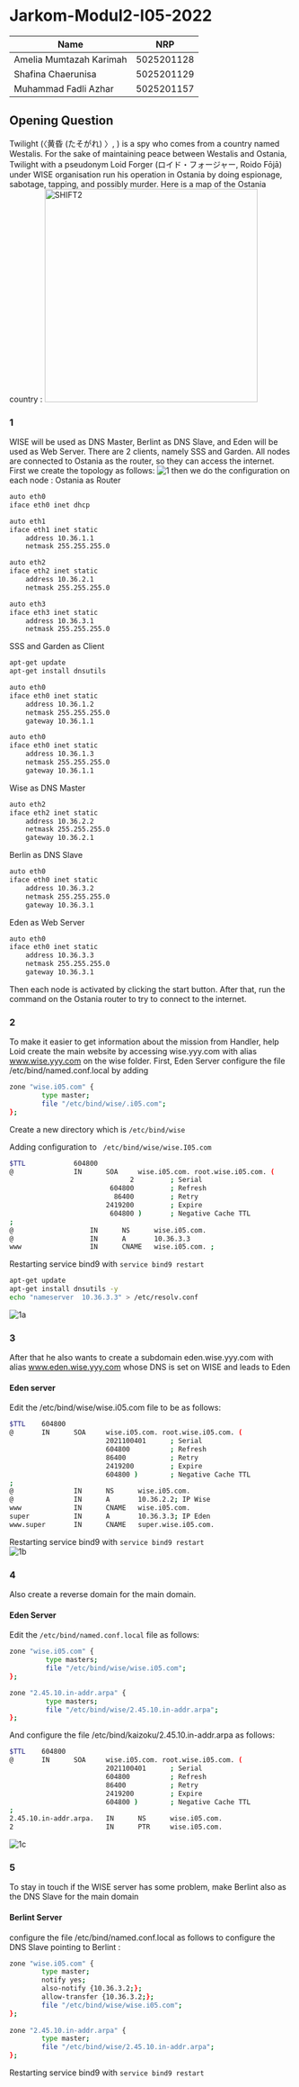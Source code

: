 # Jarkom-Modul2-I05-2022
| Name | NRP |
| ------ | ------ |
| Amelia Mumtazah Karimah | 5025201128 |
| Shafina Chaerunisa | 5025201129 |
| Muhammad Fadli Azhar | 5025201157 |


## Opening Question
Twilight (〈黄昏 (たそがれ) 〉, <Tasogare>) is a spy who comes from a country named Westalis. For the sake of maintaining peace between Westalis and Ostania, Twilight with a pseudonym Loid Forger (ロイド・フォージャー, Roido Fōjā) under WISE organisation run his operation in Ostania by doing espionage, sabotage, tapping, and possibly murder. Here is a map of the Ostania country :
<img width="379" alt="SHIFT2" src="https://user-images.githubusercontent.com/112918215/198870259-df348889-f835-47be-ab4f-1c9d062f7c29.png">

### 1
WISE will be used as DNS Master, Berlint as DNS Slave, and Eden will be used as Web Server. There are 2 clients, namely SSS and Garden. All nodes are connected to Ostania as the router, so they can access the internet.
First we create the topology as follows:
![1](https://user-images.githubusercontent.com/112918215/198870379-1a22bd6e-a507-48b5-a621-226065b0ad38.jpg)
then we do the configuration on each node :
Ostania as Router
```bash
auto eth0
iface eth0 inet dhcp

auto eth1
iface eth1 inet static
    address 10.36.1.1
    netmask 255.255.255.0

auto eth2
iface eth2 inet static
    address 10.36.2.1
    netmask 255.255.255.0

auto eth3
iface eth3 inet static
    address 10.36.3.1
    netmask 255.255.255.0
 ```
SSS and Garden as Client
```bash
apt-get update         
apt-get install dnsutils 
``` 
```bash
auto eth0
iface eth0 inet static
    address 10.36.1.2
    netmask 255.255.255.0
    gateway 10.36.1.1
```  
```bash
auto eth0
iface eth0 inet static
    address 10.36.1.3
    netmask 255.255.255.0
    gateway 10.36.1.1
```
Wise as DNS Master
```bash
auto eth2
iface eth2 inet static
    address 10.36.2.2
    netmask 255.255.255.0
    gateway 10.36.2.1
```  
Berlin as DNS Slave
```bash
auto eth0
iface eth0 inet static
    address 10.36.3.2
    netmask 255.255.255.0
    gateway 10.36.3.1
``` 
Eden as Web Server
```bash
auto eth0
iface eth0 inet static
    address 10.36.3.3
    netmask 255.255.255.0
    gateway 10.36.3.1
```  
Then each node is activated by clicking the start button. After that, run the command on the Ostania router to try to connect to the internet.
### 2
To make it easier to get information about the mission from Handler, help Loid create the main website by accessing wise.yyy.com with alias www.wise.yyy.com on the wise folder.
First, Eden Server configure the file /etc/bind/named.conf.local by adding
```bash
zone "wise.i05.com" {  
        type master;  
        file "/etc/bind/wise/.i05.com";
};
```
Create a new directory which is ```/etc/bind/wise```

Adding configuration to ``` /etc/bind/wise/wise.I05.com```
    
```bash
$TTL            604800
@               IN      SOA     wise.i05.com. root.wise.i05.com. (
                              2         ; Serial
                         604800         ; Refresh
                          86400         ; Retry
                        2419200         ; Expire
                         604800 )       ; Negative Cache TTL
;
@                   IN      NS      wise.i05.com.
@                   IN      A       10.36.3.3
www                 IN      CNAME   wise.i05.com. ;
```
Restarting service bind9 with ```service bind9 restart```
```bash
apt-get update  
apt-get install dnsutils -y  
echo "nameserver  10.36.3.3" > /etc/resolv.conf  
```
 ![1a](https://user-images.githubusercontent.com/112918215/198870380-e5201ee6-675c-4fce-b18d-b3de0239cda9.jpg)   
### 3   
After that he also wants to create a subdomain eden.wise.yyy.com with alias www.eden.wise.yyy.com whose DNS is set on WISE and leads to Eden    
#### Eden server 
Edit the /etc/bind/wise/wise.i05.com file to be as follows: 
```bash
$TTL    604800  
@       IN      SOA     wise.i05.com. root.wise.i05.com. (  
                        2021100401      ; Serial
                        604800          ; Refresh
                        86400           ; Retry
                        2419200         ; Expire
                        604800 )        ; Negative Cache TTL
;
@               IN      NS      wise.i05.com.
@               IN      A       10.36.2.2; IP Wise
www             IN      CNAME   wise.i05.com.
super           IN      A       10.36.3.3; IP Eden
www.super       IN      CNAME   super.wise.i05.com.
```
Restarting service bind9 with ```service bind9 restart```    
![1b](https://user-images.githubusercontent.com/112918215/198870382-eaaab0ff-ca9a-41bd-9dab-498b800a4aa4.jpg)
### 4
Also create a reverse domain for the main domain.
#### Eden Server 
Edit the ```/etc/bind/named.conf.local``` file as follows:
```bash  
zone "wise.i05.com" {
         type masters;
         file "/etc/bind/wise/wise.i05.com";
};

zone "2.45.10.in-addr.arpa" {
         type masters;
         file "/etc/bind/wise/2.45.10.in-addr.arpa";
};    
```    
And configure the file /etc/bind/kaizoku/2.45.10.in-addr.arpa as follows:    
```bash     
$TTL    604800  
@       IN      SOA     wise.i05.com. root.wise.i05.com. (
                        2021100401      ; Serial
                        604800          ; Refresh
                        86400           ; Retry
                        2419200         ; Expire
                        604800 )        ; Negative Cache TTL
;
2.45.10.in-addr.arpa.   IN      NS      wise.i05.com.
2                       IN      PTR     wise.i05.com.    
```    
![1c](https://user-images.githubusercontent.com/112918215/198870386-1c26a725-788a-4fe9-95a8-f2944af0329c.jpg)
    
### 5 
To stay in touch if the WISE server has some problem, make Berlint also as the DNS Slave for the main domain 
#### Berlint Server
configure the file /etc/bind/named.conf.local as follows to configure the DNS Slave pointing to Berlint :
```bash     
zone "wise.i05.com" {  
        type master;
        notify yes;
        also-notify {10.36.3.2;};  
        allow-transfer {10.36.3.2;}; 
        file "/etc/bind/wise/wise.i05.com";
};
  
zone "2.45.10.in-addr.arpa" {
        type master;
        file "/etc/bind/wise/2.45.10.in-addr.arpa";
};
```    
Restarting service bind9 with ```service bind9 restart```     
    
    
    
    
    
